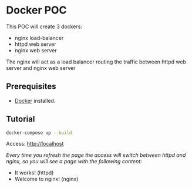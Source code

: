 # Docker POC

This POC will create 3 dockers:

-   nginx load-balancer
-   httpd web server
-   nginx web server

The nginx will act as a load balancer routing the traffic between httpd web server and nginx web server

## Prerequisites

-   [Docker](https://www.docker.com/) installed.

## Tutorial

```bash
docker-compose up --build
```

Access: <http://localhost>

_Every time you refresh the page the access will switch between httpd and nginx, so you will see a page with the following content:_

-   It works! (httpd)
-   Welcome to nginx! (nginx)